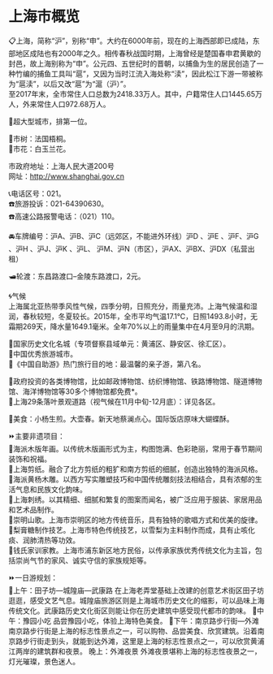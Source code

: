 # 上海市概览  
📋上海，简称“沪”，别称“申”。大约在6000年前，现在的上海西部即已成陆，东部地区成陆也有2000年之久。相传春秋战国时期，上海曾经是楚国春申君黄歇的封邑，故上海别称为“申”。公元四、五世纪时的晋朝，以捕鱼为生的居民创造了一种竹编的捕鱼工具叫“扈”，又因为当时江流入海处称“渎”，因此松江下游一带被称为“扈渎”，以后又改“扈”为“滬（沪）”。   
至2017年末，全市常住人口总数为2418.33万人。其中，户籍常住人口1445.65万人，外来常住人口972.68万人。      
  
🏅超大型城市，排第一位。
  
🌳市树：法国梧桐。    
🌸市花：白玉兰花。   
  
市政府地址：上海人民大道200号  
网址：http://www.shanghai.gov.cn  
  
📞电话区号：021。  
☎️旅游投诉：021-64390630。  
☎️高速公路报警电话：（021）110。     
    
🚘车牌编号：沪A、沪B、沪C（远郊区，不能进外环线）沪D 、沪E 、沪F、沪G 、沪H 、沪J、沪K 、沪L、 沪M、沪N（市区），沪AX、沪BX、沪DX（私营出租）  
  
🛥轮渡：东昌路渡口–金陵东路渡口，2元。   
  
🌀气候  
上海属北亚热带季风性气候，四季分明，日照充分，雨量充沛。上海气候温和湿润，春秋较短，冬夏较长。2015年，全市平均气温17.1℃，日照1493.8小时，无霜期269天，降水量1649.1毫米。全年70%以上的雨量集中在4月至9月的汛期。   
  
🚩国家历史文化名城（专项督察县域单元：黄浦区、静安区、徐汇区）。   
🏅中国优秀旅游城市。  
🧾《中国自助游》热门旅行目的地：最温馨的亲子游，第八名。   
  
🧭政府投资的各类博物馆，比如邮政博物馆、纺织博物馆、铁路博物馆、隧道博物馆、海洋博物馆等30多个博物馆都免费*。   
🧭上海29条落叶景观道路（视气候在11月中旬-12月底）：详见各区。   
  
🍴美食：小杨生煎。大壶春。新天地蔡澜点心。国际饭店原味大蝴蝶酥。     
  
⏩主要非遗项目：  
🔸海派木版年画。以传统木版画形式为主，构图饱满、色彩艳丽，常用于春节期间装饰和祝福。  
🔸上海剪纸。融合了北方剪纸的粗犷和南方剪纸的细腻，创造出独特的海派风格。  
🔸海派黄杨木雕。以西方写实雕塑技巧和中国传统雕刻技法相结合，具有浓郁的生活气息和民族文化韵味。  
🔸上海刺绣。以其精细、细腻和繁复的图案而闻名，被广泛应用于服装、家居用品和艺术品制作。  
🔸崇明山歌。上海市崇明区的地方传统音乐，具有独特的歌唱方式和优美的旋律。  
🔸梨膏糖制作技艺。上海市特色传统技艺，以雪梨为主料制作而成，具有止咳化痰、润肺清热等功效。  
🔸钱氏家训家教。上海市浦东新区地方民俗，以传承家族优秀传统文化为主旨，包括崇尚气节的家风、诚实守信的家族规矩等。    
  
⏩一日游规划：  
🔸上午：田子坊—城隍庙—武康路
在上海老弄堂基础上改建的创意艺术街区田子坊逛逛，感受文艺气息。城隍庙旅游区则是上海城市历史文化的缩影，可以品味上海传统文化。武康路历史文化街区则能让你在历史建筑中感受现代都市的韵味。
🔸中午：豫园小吃
品尝豫园小吃，体验上海特色美食。
🔸下午：南京路步行街—外滩
南京路步行街是上海的标志性景点之一，可以购物、品尝美食、欣赏建筑。沿着南京路步行街走到头，就能到达外滩，这里是上海的标志性景点之一，可以欣赏黄浦江两岸的建筑群和夜景。
晚上：外滩夜景
外滩夜景堪称上海的标志性夜景之一，灯光璀璨，景色迷人。